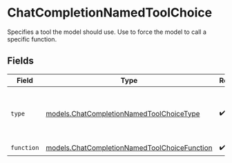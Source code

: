 # ChatCompletionNamedToolChoice

Specifies a tool the model should use. Use to force the model to call a specific function.


## Fields

| Field                                                                                              | Type                                                                                               | Required                                                                                           | Description                                                                                        |
| -------------------------------------------------------------------------------------------------- | -------------------------------------------------------------------------------------------------- | -------------------------------------------------------------------------------------------------- | -------------------------------------------------------------------------------------------------- |
| `type`                                                                                             | [models.ChatCompletionNamedToolChoiceType](../models/chatcompletionnamedtoolchoicetype.md)         | :heavy_check_mark:                                                                                 | The type of the tool. Currently, only `function` is supported.                                     |
| `function`                                                                                         | [models.ChatCompletionNamedToolChoiceFunction](../models/chatcompletionnamedtoolchoicefunction.md) | :heavy_check_mark:                                                                                 | N/A                                                                                                |